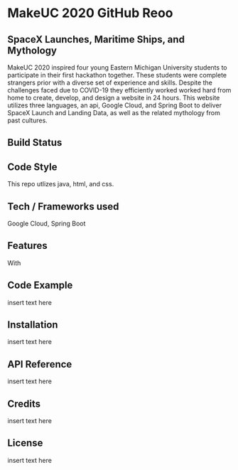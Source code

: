 # MakeUC 2020 GitHub Reoo

## SpaceX Launches, Maritime Ships, and Mythology  

MakeUC 2020 inspired four young Eastern Michigan University students to participate in their first hackathon together. These students were complete strangers prior with a diverse set of experience and skills. Despite the challenges faced due to COVID-19 they efficiently worked worked hard from home to create, develop, and design a website in 24 hours. This website utilizes three languages, an api, Google Cloud, and Spring Boot to deliver SpaceX Launch and Landing Data, as well as the related mythology from past cultures. 

## Build Status  

## Code Style  

This repo utlizes java, html, and css.  

## Tech / Frameworks used  

Google Cloud, Spring Boot

## Features  

With 

## Code Example

insert text here

## Installation 

insert text here

## API Reference  

insert text here

## Credits  

insert text here

## License  

insert text here

